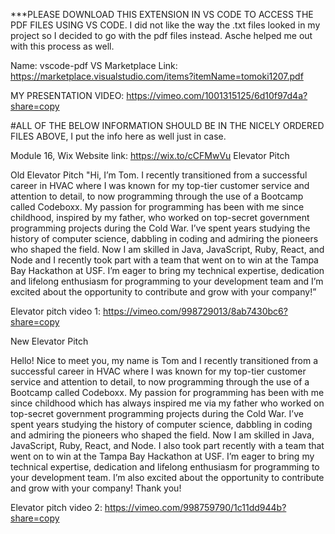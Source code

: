 ***PLEASE DOWNLOAD THIS EXTENSION IN VS CODE TO ACCESS THE PDF FILES USING VS CODE. I did not like the way the .txt files looked in my project so I decided to go with the pdf files instead. Asche helped me out with this process as well.

Name: vscode-pdf
VS Marketplace Link: https://marketplace.visualstudio.com/items?itemName=tomoki1207.pdf

MY PRESENTATION VIDEO: https://vimeo.com/1001315125/6d10f97d4a?share=copy

#ALL OF THE BELOW INFORMATION SHOULD BE IN THE NICELY ORDERED FILES ABOVE, I put the info here as well just in case.

Module 16, Wix Website link: https://wix.to/cCFMwVu
Elevator Pitch

Old Elevator Pitch
"Hi, I’m Tom. I recently transitioned from a successful career in HVAC where I was known for my  top-tier customer service and attention to detail, to now programming through the use of a Bootcamp called Codeboxx. My passion for programming has been with me since childhood, inspired by my father, who worked on top-secret government programming projects during the Cold War. I’ve spent years studying the history of computer science, dabbling in coding and admiring the pioneers who shaped the field. Now I am skilled in Java, JavaScript, Ruby, React, and Node and I recently took part with a team that went on to win at the Tampa Bay Hackathon at USF. I’m eager to bring my technical expertise, dedication and lifelong enthusiasm for programming to your development team and I’m excited about the opportunity to contribute and grow with your company!” 

Elevator pitch video 1: https://vimeo.com/998729013/8ab7430bc6?share=copy

New Elevator Pitch

Hello! Nice to meet you, my name is Tom and I recently transitioned from a successful career in HVAC where I was known for my  top-tier customer service and attention to detail, to now programming through the use of a Bootcamp called Codeboxx. My passion for programming has been with me since childhood which has always inspired me via my father who worked on top-secret government programming projects during the Cold War. I’ve spent years studying the history of computer science, dabbling in coding and admiring the pioneers who shaped the field. Now I am skilled in Java, JavaScript, Ruby, React, and Node. I also took part recently with a team that went on to win at the Tampa Bay Hackathon at USF. I’m eager to bring my technical expertise, dedication and lifelong enthusiasm for programming to your development team. I’m also excited about the opportunity to contribute and grow with your company! Thank you!

Elevator pitch video 2: https://vimeo.com/998759790/1c11dd944b?share=copy
